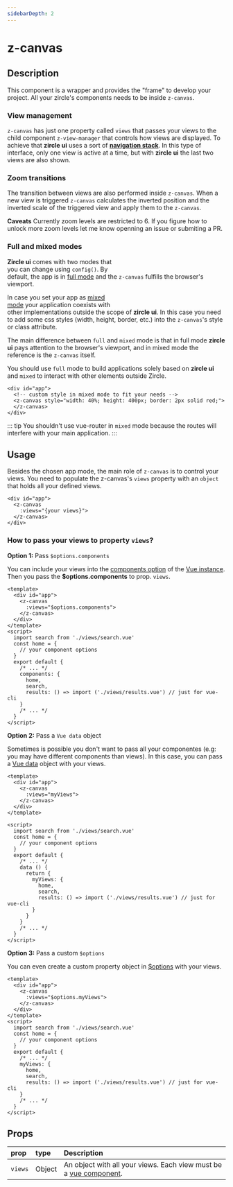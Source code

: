```yaml
---
sidebarDepth: 2
---
```


# z-canvas

## Description
This component is a wrapper and provides the "frame" to develop your project. All your zircle's components needs to be inside `z-canvas`.

### View management
`z-canvas` has just one property called `views` that passes your views to the child component `z-view-manager` that controls how views are displayed. To achieve that **zircle ui** uses a sort of [**navigation stack**](https://developer.apple.com/documentation/uikit/uinavigationcontroller). In this type of interface, only one view is active at a time, but with **zircle ui** the last two views are also shown.

### Zoom transitions
The transition between views are also performed inside `z-canvas`. When a new view is triggered `z-canvas` calculates the inverted position and the inverted scale of the triggered view and apply them to the `z-canvas`.

**Caveats**
Currently zoom levels are restricted to 6. If you figure how to unlock more zoom levels let me know openning an issue or submiting a PR.

### Full and mixed modes
<img :src="$withBase('/zircle-full.png')" style="margin-top: 20px; float:right" width="250px"/> 

**Zircle ui** comes with two modes that you can change using `config()`. By default, the app is in [full mode](/api/) and the `z-canvas` fulfills the browser's viewport. 

<img :src="$withBase('/zircle-mixed.png')" style="margin-top: 20px; clear: right; float:right" width="250px"/>

In case you set your app as [mixed mode](/api/) your application coexists with other implementations outside the scope of **zircle ui**. In this case you need to add some css styles (width, height, border, etc.) into the `z-canvas`'s style or class attribute.  

The main difference between `full` and `mixed` mode is that in full mode **zircle ui** pays attention to the browser's viewport, and in mixed mode the reference is the `z-canvas` itself.

You should use `full` mode to build applications solely based on **zircle ui** and `mixed` to interact with other elements outside Zircle.

```html{3}
<div id="app">
  <!-- custom style in mixed mode to fit your needs -->
  <z-canvas style="width: 40%; height: 400px; border: 2px solid red;">
  </z-canvas>
</div>
```

::: tip
You shouldn't use vue-router in `mixed` mode because the routes will interfere with your main application.
::: 

## Usage
Besides the chosen app mode, the main role of `z-canvas` is to control your views. You need to populate the z-canvas's `views` property with an `object` that holds all your defined views.

```html{3}
<div id="app">
  <z-canvas
    :views="{your views}">
  </z-canvas>
</div>
```

### How to pass your views to property `views`?

**Option 1:** Pass `$options.components`

You can include your views into the [components option](https://vuejs.org/v2/guide/components-registration.html#Local-Registration) of the [Vue instance](https://vuejs.org/v2/guide/instance.html). Then you pass the **$options.components** to prop. `views`. 


```vue{4,15-19}
<template>
  <div id="app">
    <z-canvas
      :views="$options.components">
    </z-canvas>
  </div>
</template>
<script>
  import search from './views/search.vue'
  const home = {
    // your component options
  }
  export default {
    /* ... */
    components: {
      home,
      search,
      results: () => import ('./views/results.vue') // just for vue-cli
    }
    /* ... */
  }
</script>
```

**Option 2:** Pass a `Vue data` object

Sometimes is possible you don't want to pass all your componentes (e.g: you may have different components than views). In this case, you can pass a [Vue data](https://vuejs.org/v2/api/#Options-Data) object with your views. 

```vue{4,18-22}
<template>
  <div id="app">
    <z-canvas
      :views="myViews">
    </z-canvas>
  </div>
</template>

<script>
  import search from './views/search.vue'
  const home = {
    // your component options
  }
  export default {
    /* ... */
    data () {
      return {
        myViews: {
          home,
          search,
          results: () => import ('./views/results.vue') // just for vue-cli
        }
      }
    }
    /* ... */
  }
</script>
```
**Option 3:** Pass a custom `$options`

You can even create a custom property object in [$options](https://vuejs.org/v2/api/#vm-options) with your views.

```vue{4,15-19}
<template>
  <div id="app">
    <z-canvas
      :views="$options.myViews">
    </z-canvas>
  </div>
</template>
<script>
  import search from './views/search.vue'
  const home = {
    // your component options
  }
  export default {
    /* ... */
    myViews: {
      home,
      search,
      results: () => import ('./views/results.vue') // just for vue-cli
    }
    /* ... */
  }
</script>
```
## Props
| prop | type |Description
| :--- | :--- | :--- |
| `views` | Object | An object with all your views. Each view must be a [vue component](https://vuejs.org/v2/guide/components.html).
